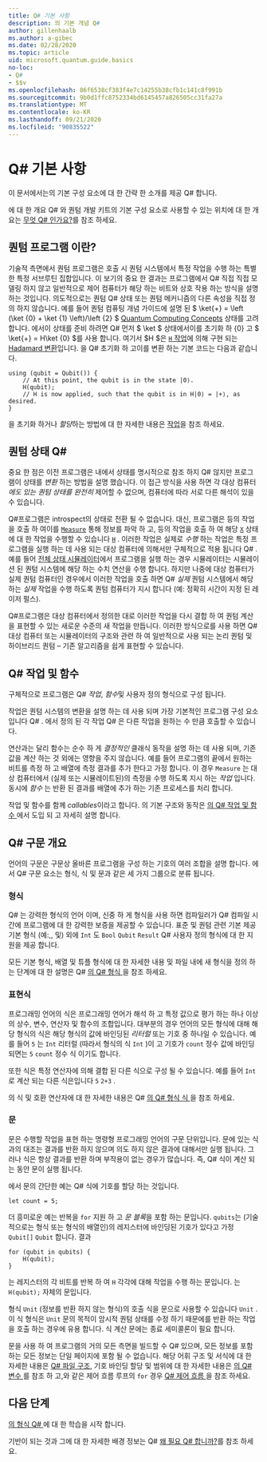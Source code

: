 ```yaml
---
title: Q# 기본 사항
description: 의 기본 개념 Q#
author: gillenhaalb
ms.author: a-gibec
ms.date: 02/28/2020
ms.topic: article
uid: microsoft.quantum.guide.basics
no-loc:
- Q#
- $$v
ms.openlocfilehash: 86f6538cf383f4e7c14255b38cfb1c141c8f991b
ms.sourcegitcommit: 9b0d1ffc8752334bd6145457a826505cc31fa27a
ms.translationtype: MT
ms.contentlocale: ko-KR
ms.lasthandoff: 09/21/2020
ms.locfileid: "90835522"
---
```

# <a name="no-locq-basics"></a>Q# 기본 사항

이 문서에서는의 기본 구성 요소에 대 한 간략 한 소개를 제공 Q# 합니다.

에 대 한 개요 Q# 와 퀀텀 개발 키트의 기본 구성 요소로 사용할 수 있는 위치에 대 한 개요는 [무엇 Q# 인가요?](xref:microsoft.quantum.overview.q-sharp)를 참조 하세요. 

## <a name="what-is-a-quantum-program"></a>퀀텀 프로그램 이란?

기술적 측면에서 퀀텀 프로그램은 호출 시 퀀텀 시스템에서 특정 작업을 수행 하는 특별 한 특정 서브루틴 집합입니다.
이 보기의 중요 한 결과는 프로그램에서 Q# 직접 직접 모델링 하지 않고 일반적으로 제어 컴퓨터가 해당 하는 비트와 상호 작용 하는 방식을 설명 하는 것입니다.
의도적으로는 퀀텀 Q# 상태 또는 퀀텀 메커니즘의 다른 속성을 직접 정의 하지 않습니다.
예를 들어 퀀텀 컴퓨팅 개념 가이드에 설명 된 $ \ket{+} = \left (\ket {0} + \ket {1} \left)/\left {2} $ [Quantum Computing Concepts](xref:microsoft.quantum.concepts.intro) 상태를 고려 합니다.
에서이 상태를 준비 하려면 Q# 먼저 $ \ket $ 상태에서이를 초기화 하 {0} 고 $ \ket{+} = H\ket {0} $를 사용 합니다. 여기서 $H $은 [ `H` 작업](xref:microsoft.quantum.intrinsic.h)에 의해 구현 되는 [Hadamard 변환](xref:microsoft.quantum.glossary#hadamard)입니다. 을 Q# 초기화 하 고이를 변환 하는 기본 코드는 다음과 같습니다.

```qsharp
using (qubit = Qubit()) {
    // At this point, the qubit is in the state |0⟩.
    H(qubit);
    // H is now applied, such that the qubit is in H|0⟩ = |+⟩, as desired.
}
```
을 초기화 하거나 *할당*하는 방법에 대 한 자세한 내용은 [작업](xref:microsoft.quantum.guide.qubits)을 참조 하세요.

## <a name="quantum-states-in-no-locq"></a>퀀텀 상태 Q#

중요 한 점은 이전 프로그램은 내에서 상태를 명시적으로 참조 하지 Q# 않지만 프로그램이 상태를 *변환* 하는 방법을 설명 했습니다.
이 접근 방식을 사용 하면 각 대상 컴퓨터 *에도 있는 퀀텀 상태를 완전히* 제어할 수 없으며, 컴퓨터에 따라 서로 다른 해석이 있을 수 있습니다. 

Q#프로그램은 introspect의 상태로 전환 될 수 없습니다.
대신, 프로그램은 등의 작업을 호출 하 여이를 [`Measure`](xref:microsoft.quantum.intrinsic.measure) 통해 정보를 파악 하 고, 등의 작업을 호출 하 여 해당 [`X`](xref:microsoft.quantum.intrinsic.x) 상태에 대 한 작업을 수행할 수 있습니다 [`H`](xref:microsoft.quantum.intrinsic.h) .
이러한 작업은 실제로 *수행* 하는 작업은 특정 프로그램을 실행 하는 데 사용 되는 대상 컴퓨터에 의해서만 구체적으로 적용 됩니다 Q# .
예를 들어 [전체 상태 시뮬레이터](xref:microsoft.quantum.machines.full-state-simulator)에서 프로그램을 실행 하는 경우 시뮬레이터는 시뮬레이션 된 퀀텀 시스템에 해당 하는 수치 연산을 수행 합니다.
하지만 나중에 대상 컴퓨터가 실제 퀀텀 컴퓨터인 경우에서 이러한 작업을 호출 하면 Q# *실제* 퀀텀 시스템에서 해당 하는 *실제* 작업을 수행 하도록 퀀텀 컴퓨터가 지시 합니다 (예: 정확히 시간이 지정 된 레이저 펄스).

Q#프로그램은 대상 컴퓨터에서 정의한 대로 이러한 작업을 다시 결합 하 여 퀀텀 계산을 표현할 수 있는 새로운 수준의 새 작업을 만듭니다.
이러한 방식으로를 사용 하면 Q# 대상 컴퓨터 또는 시뮬레이터의 구조와 관련 하 여 일반적으로 사용 되는 논리 퀀텀 및 하이브리드 퀀텀 – 기존 알고리즘을 쉽게 표현할 수 있습니다.

## <a name="no-locq-operations-and-functions"></a>Q# 작업 및 함수

구체적으로 프로그램은 Q# *작업*, *함수*및 사용자 정의 형식으로 구성 됩니다. 

작업은 퀀텀 시스템의 변환을 설명 하는 데 사용 되며 가장 기본적인 프로그램 구성 요소입니다 Q# . 에서 정의 된 각 작업 Q# 은 다른 작업을 원하는 수 만큼 호출할 수 있습니다.

연산과는 달리 함수는 순수 하 게 *결정적인* 클래식 동작을 설명 하는 데 사용 되며, 기존 값을 계산 하는 것 외에는 영향을 주지 않습니다. 예를 들어 프로그램의 끝에서 원하는 비트를 측정 하 고 배열에 측정 결과를 추가 한다고 가정 합니다.
이 경우 `Measure` 는 대상 컴퓨터에서 (실제 또는 시뮬레이트된)의 측정을 수행 하도록 지시 하는 *작업* 입니다. 동시에 *함수* 는 반환 된 결과를 배열에 추가 하는 기존 프로세스를 처리 합니다.

작업 및 함수를 함께 *callables*이라고 합니다. 의 기본 구조와 동작은 [의 Q# 작업 및 함수 ](xref:microsoft.quantum.guide.operationsfunctions)에서 도입 되 고 자세히 설명 합니다.


## <a name="no-locq-syntax-overview"></a>Q# 구문 개요

언어의 구문은 구문상 올바른 프로그램을 구성 하는 기호의 여러 조합을 설명 합니다.
에서 Q# 구문 요소는 형식, 식 및 문과 같은 세 가지 그룹으로 분류 됩니다.

### <a name="types"></a>형식
Q# 는 강력한 형식의 언어 이며, 신중 하 게 형식을 사용 하면 컴파일러가 Q# 컴파일 시간에 프로그램에 대 한 강력한 보증을 제공할 수 있습니다.
표준 및 퀀텀 관련 기본 제공 기본 형식 (예:,, 및) 외에 `Int` 도 `Bool` `Qubit` `Result` Q# 사용자 정의 형식에 대 한 지원을 제공 합니다.

모든 기본 형식, 배열 및 튜플 형식에 대 한 자세한 내용 및 파일 내에 새 형식을 정의 하는 단계에 대 한 설명은 Q# [의 Q# 형식 ](xref:microsoft.quantum.guide.types)을 참조 하세요.

### <a name="expressions"></a>표현식
프로그래밍 언어의 식은 프로그래밍 언어가 해석 하 고 특정 값으로 평가 하는 하나 이상의 상수, 변수, 연산자 및 함수의 조합입니다.
대부분의 경우 언어의 모든 형식에 대해 해당 형식의 식은 해당 형식의 값에 바인딩된 *리터럴* 또는 기호 중 하나일 수 있습니다.
예를 들어 `5` 는 `Int` 리터럴 (따라서 형식의 식 `Int` )이 고 기호가 `count` 정수 값에 바인딩되면는 `5` `count` 정수 식 이기도 합니다.

또한 식은 특정 연산자에 의해 결합 된 다른 식으로 구성 될 수 있습니다.
예를 들어 `Int` 로 계산 되는 다른 식은입니다 `5` `2+3` .

의 식 및 호환 연산자에 대 한 자세한 내용은 Q# [의 Q# 형식 식 ](xref:microsoft.quantum.guide.expressions)을 참조 하세요. 

### <a name="statements"></a>문 
문은 수행할 작업을 표현 하는 명령형 프로그래밍 언어의 구문 단위입니다. 문에 있는 식과의 대조는 결과를 반환 하지 않으며 의도 하지 않은 결과에 대해서만 실행 됩니다. 그러나 식은 항상 결과를 반환 하며 부작용이 없는 경우가 많습니다. 즉, Q# 식이 계산 되는 동안 문이 실행 됩니다.

에서 문의 간단한 예는 Q# 식에 기호를 할당 하는 것입니다.
```qsharp
let count = 5;
```

더 흥미로운 예는 반복을 `for` 지원 하 고 *문 블록*을 포함 하는 문입니다.
`qubits`는 (기술적으로는 형식 또는 형식의 배열인)의 레지스터에 바인딩된 기호가 있다고 가정 `Qubit[]` `Qubit` 합니다. 결과
```qsharp
for (qubit in qubits) {
    H(qubit);
}
```
는 레지스터의 각 비트를 반복 하 여 `H` 각각에 대해 작업을 수행 하는 문입니다. 는 `H(qubit);` 자체의 문입니다.

형식 `Unit` (정보를 반환 하지 않는 형식)의 호출 식을 문으로 사용할 수 있습니다 `Unit` .
이 식 형식은 `Unit` 문의 목적이 암시적 퀀텀 상태를 수정 하기 때문에를 반환 하는 작업을 호출 하는 경우에 유용 합니다.
식 계산 문에는 종료 세미콜론이 필요 합니다.

문을 사용 하 여 프로그램의 거의 모든 측면을 빌드할 수 Q# 있으며, 모든 정보를 포함 하는 모든 정보는 단일 페이지에 포함 될 수 없습니다.
해당 어휘 구조 및 서식에 대 한 자세한 내용은 [ Q# 파일 구조](xref:microsoft.quantum.guide.filestructure), 기호 바인딩 할당 및 범위에 대 한 자세한 내용은 [의 Q# 변수 ](xref:microsoft.quantum.guide.variables)를 참조 하 고,와 같은 제어 흐름 루프의 `for` 경우 [ Q# 제어 흐름 ](xref:microsoft.quantum.guide.controlflow)을 참조 하세요.

## <a name="next-steps"></a>다음 단계

[의 형식 Q# ](xref:microsoft.quantum.guide.types)에 대 한 학습을 시작 합니다.

기반이 되는 것과 그에 대 한 자세한 배경 정보는 Q# [왜 필요 Q# 합니까?](https://devblogs.microsoft.com/qsharp/why-do-we-need-q/)를 참조 하세요.
